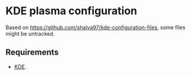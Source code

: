 # KDE plasma configuration

Based on https://github.com/shalva97/kde-configuration-files, some files might be untracked.

## Requirements

* [KDE](https://kde.org/).
